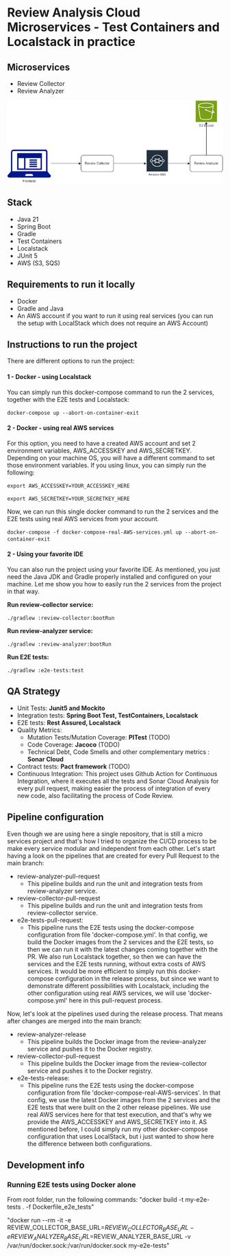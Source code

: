 # Review Analysis Cloud Microservices - Test Containers and Localstack in practice


## Microservices 

* Review Collector
* Review Analyzer

![alt text](images/ReviewAnalysisProject.drawio.png "Review Analysis Microservices Flow")

## Stack

* Java 21
* Spring Boot
* Gradle
* Test Containers
* Localstack
* JUnit 5
* AWS (S3, SQS)

## Requirements to run it locally

* Docker
* Gradle and Java
* An AWS account if you want to run it using real services (you can run the setup with LocalStack which does not require an AWS Account)

## Instructions to run the project

There are different options to run the project:

#### 1 - Docker - using Localstack

You can simply run this docker-compose command to run the 2 services, together with the E2E tests and Localstack:

```Shell
docker-compose up --abort-on-container-exit
```

#### 2 - Docker - using real AWS services

For this option, you need to have a created AWS account and set 2 environment variables, AWS_ACCESSKEY and AWS_SECRETKEY. Depending on your machine OS, you will have a different command to set those environment variables. If you using linux, you can simply run the following:

```Shell
export AWS_ACCESSKEY=YOUR_ACCESSKEY_HERE
```

```Shell
export AWS_SECRETKEY=YOUR_SECRETKEY_HERE
```

Now, we can run this single docker command to run the 2 services and the E2E tests using real AWS services from your account.

```Shell
docker-compose -f docker-compose-real-AWS-services.yml up --abort-on-container-exit
```

#### 2 - Using your favorite IDE

You can also run the project using your favorite IDE. As mentioned, you just need the Java JDK and Gradle properly installed and configured on your machine. Let me show you how to easily run the 2 services from the project in that way.

 <b>Run review-collector service:</b>
```Gradle
./gradlew :review-collector:bootRun
```

 <b>Run review-analyzer service:</b>
```Gradle
./gradlew :review-analyzer:bootRun
```

 <b>Run E2E tests:</b>

```Gradle
./gradlew :e2e-tests:test
```

## QA Strategy

* Unit Tests: <b>Junit5 and Mockito</b>
* Integration tests: <b>Spring Boot Test, TestContainers, Localstack</b>
* E2E tests:  <b>Rest Assured, Localstack</b>
* Quality Metrics:
    * Mutation Tests/Mutation Coverage: <b>PITest</b> (TODO)
    * Code Coverage: <b>Jacoco</b> (TODO)
    * Technical Debt, Code Smells and other complementary metrics : <b>Sonar Cloud</b>
* Contract tests: <b>Pact framework</b> (TODO)
* Continuous Integration: This project uses Github Action for Continuous Integration, where it executes all the tests and Sonar Cloud Analysis for every pull request, making easier the process of integration of every new code, also facilitating the process of Code Review.

## Pipeline configuration

Even though we are using here a single repository, that is still a micro services project and that's how I tried to organize the CI/CD process to be make every service modular and independent from each other. Let's start having a look on the pipelines that are created for every Pull Request to the main branch:

* review-analyzer-pull-request
   * This pipeline builds and run the unit and integration tests from review-analyzer service.
* review-collector-pull-request
   * This pipeline builds and run the unit and integration tests from review-collector service.
* e2e-tests-pull-request:
   * This pipeline runs the E2E tests using the docker-compose configuration from file 'docker-compose.yml'.  In that config, we build the Docker images from the 2 services and the E2E tests, so then we can run it with the latest changes coming together with the PR. We also run Localstack together, so then we can have the services and the E2E tests running, without extra costs of AWS services. It would be more efficient to simply run this docker-compose configuration in the release process, but since we want to demonstrate different possibilities with Localstack, including the other configuration using real AWS services, we will use 'docker-compose.yml' here in this pull-request process.
 
 Now, let's look at the pipelines used during the release process. That means after changes are merged into the main branch:

* review-analyzer-release
   * This pipeline builds the Docker image from the review-analyzer service and pushes it to the Docker registry.
* review-collector-pull-request
   * This pipeline builds the Docker image from the review-collector service and pushes it to the Docker registry.
*  e2e-tests-release:
   *  This pipeline runs the E2E tests using the docker-compose configuration from file 'docker-compose-real-AWS-services'.  In that config, we use the latest Docker images from the 2 services and the E2E tests that were built on the 2 other release pipelines. We use real AWS services here for that test execution, and that's why we provide the AWS_ACCESSKEY and AWS_SECRETKEY into it. AS mentioned before, I could simply run my other docker-compose configuration that uses LocalStack, but i just wanted to show here the difference between both configurations.

## Development info

### Running E2E tests using Docker alone

From root folder, run the following commands:
"docker build -t my-e2e-tests . -f Dockerfile_e2e_tests"

"docker run --rm -it -e REVIEW_COLLECTOR_BASE_URL=$REVIEW_COLLECTOR_BASE_URL -e REVIEW_ANALYZER_BASE_URL=$REVIEW_ANALYZER_BASE_URL -v /var/run/docker.sock:/var/run/docker.sock my-e2e-tests"

